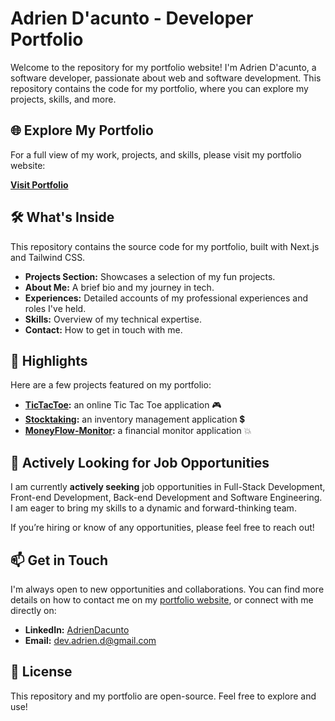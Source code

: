# Adrien D'acunto - Developer Portfolio

Welcome to the repository for my portfolio website! I'm Adrien D'acunto, a software developer, passionate about web and software development. This repository contains the code for my portfolio, where you can explore my projects, skills, and more.

## 🌐 Explore My Portfolio

For a full view of my work, projects, and skills, please visit my portfolio website:

**[Visit Portfolio](https://ardacun.github.io/)**

## 🛠️ What's Inside

This repository contains the source code for my portfolio, built with Next.js and Tailwind CSS.

- **Projects Section:** Showcases a selection of my fun projects.
- **About Me:** A brief bio and my journey in tech.
- **Experiences:** Detailed accounts of my professional experiences and roles I've held.
- **Skills:** Overview of my technical expertise.
- **Contact:** How to get in touch with me.

## 🚀 Highlights

Here are a few projects featured on my portfolio:

- **[TicTacToe](https://github.com/Ardacun/TicTacToe):** an online Tic Tac Toe application 🎮
- **[Stocktaking](https://github.com/Ardacun/Stocktaking):** an inventory management application 💲
- **[MoneyFlow-Monitor](https://github.com/Ardacun/MoneyFlow-Monitor):** a financial monitor application 💥

## 💼 Actively Looking for Job Opportunities

I am currently **actively seeking** job opportunities in Full-Stack Development, Front-end Development, Back-end Development and Software Engineering. I am eager to bring my skills to a dynamic and forward-thinking team.

If you’re hiring or know of any opportunities, please feel free to reach out!

## 📫 Get in Touch

I'm always open to new opportunities and collaborations. You can find more details on how to contact me on my [portfolio website](https://ardacun.github.io/), or connect with me directly on:

- **LinkedIn:** [AdrienDacunto](https://linkedin.com/in/yourusername)
- **Email:** [dev.adrien.d@gmail.com](dev.adrien.d@gmail.com)

## 📝 License

This repository and my portfolio are open-source. Feel free to explore and use!


